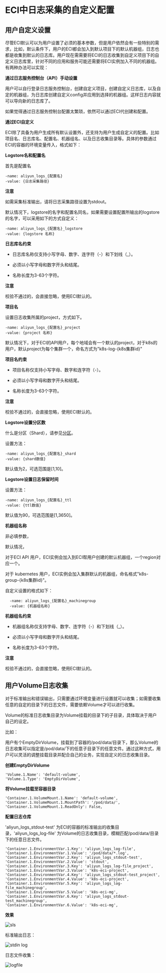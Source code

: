 ECI中日志采集的自定义配置 
===================================



用户自定义设置 
----------------------------

尽管ECI默认可以为用户设置了必须的基本参数，但是用户依然会有一些特别的需求，比如，默认条件下，用户的ECI都会加入到默认项目下的默认机器组，日志也都是收集到默认的日志库。用户现在需需要将ECI的日志收集到自定义项目下的自定义日志库里，针对不同的应用和服务可能还需要将ECI实例加入不同的机器组。有两种办法可以实现：

**通过日志服务控制台（API）手动设置** 

用户可以自行登录日志服务控制台，创建自定义项目，创建自定义日志库，以及自定的机器组，为日志库创建自定义config并应用到选择的机器组。这样日志内容就可以导向新的日志库了。

如果觉得通过日志服务控制台配置太繁琐，依然可以通过ECI代创建和配置。

**通过ECI自定义** 

ECI除了具备为用户生成所有默认设置外，还支持为用户生成自定义的配置。比如项目名、日志库名、配置名、机器组名、以及日志收集目录等。具体的参数通过ECI的容器的环境变量传入，格式如下：

**Logstore名和配置名** 

首先是配置名

    -name: aliyun_logs_{配置名}
    -value: {日志采集路径}


**注意**

如需采集标准输出，请将日志采集路径设置为stdout。



默认情况下，logstore的名字和配置名同名，如果需要设置配置所输出的logstore的名字，可以采用如下的方式自定义：

    -name: aliyun_logs_{配置名}_logstore
    -value: {logstore 名称}





**日志库名约束** 

* 日志库名称仅支持小写字母、数字、连字符（-）和下划线（_）。

  

* 必须以小写字母和数字开头和结尾。

  

* 名称长度为3-63个字符。

  



**注意**

校验不通过的，会直接忽略，使用ECI默认的。



**项目名** 

设置日志收集所属的project，方式如下。

    -name: aliyun_logs_{配置名}_project
    -value: {project 名称}



默认情况下，对于ECI的API用户，每个地域会有一个默认的project，对于k8s的用户，默认project为每个集群一个，命名方式为"k8s-log-{k8s集群id}"

**项目名约束** 

* 项目名称仅支持小写字母、数字和连字符（-）。

  

* 必须以小写字母和数字开头和结尾。

  

* 名称长度为3-63个字符。

  



**注意**

校验不通过的，会直接忽略，使用ECI默认的。



**Logstore设置分区数** 

什么是分区（Shard），请参见[分区](/cn.zh-CN/产品简介/基本概念/分区.md)。

设置方法： 



    -name: aliyun_logs_{配置名}_shard
    -value: {shard数值}



默认值为2，可选范围是\[1,10\]。



**Logstore设置日志保留时间** 

设置方法： 



    -name: aliyun_logs_{配置名}_ttl
    -value: {ttl数值}



默认值为90，可选范围是\[1,3650\]。



**机器组名称** 

非必填参数，

默认情况，

对于ECI API 用户，ECI实例会加入到ECI帮用户创建的默认机器组，一个region对应一个。

对于 kubernetes 用户，ECI实例会加入集群默认的机器组，命名格式"k8s-group-{k8s集群id}"。

自定义设置的格式如下：

      -name: aliyun_logs_{配置名}_machinegroup
      -value: {机器组名称}





**机器组名约束** 

* 机器组名称仅支持字母、数字、连字符（-）和下划线（_）。

  

* 必须以小写字母和数字开头和结尾。

  

* 名称长度为3-63个字符。

  





**注意**

校验不通过的，会直接忽略，使用ECI默认的。

用户Volume日志收集 
---------------------------------

对于标准输出和错误输出，只需要通过环境变量进行设置就可以收集；如需要收集任意的自定的目录下的日志文件，需要依赖Volume才可以进行收集。

Volume的标准日志收集目录为Volume挂载的目录下的子目录，具体取决于用户自己的设定。

比如：

用户有个EmptyDirVolume，挂载到了容器的/pod/data/目录下，那么Volume的日志收集可以指定是/pod/data/下的任意子目录下的任意文件。通过这种方式，用户可以灵活的调整挂载目录并配合自己的业务，实现自定义的日志收集目录。



**创建EmptyDirVolume** 



    'Volume.1.Name': 'default-volume',
    'Volume.1.Type': 'EmptyDirVolume',



**将Volume挂载至容器目录** 



    'Container.1.VolumeMount.1.Name': 'default-volume',
    'Container.1.VolumeMount.1.MountPath': '/pod/data/',
    'Container.1.VolumeMount.1.ReadOnly': False,



**配置日志仓库** 

'aliyun_logs_stdout-test' 为ECI的容器的标准输出的收集目录，'aliyun_logs_log-file' 为Volume的日志收集目录，模糊匹配/pod/data/目录下的任意日志文件。




    'Container.1.EnvironmentVar.1.Key': 'aliyun_logs_log-file',
    'Container.1.EnvironmentVar.1.Value': '/pod/data/*.log',
    'Container.1.EnvironmentVar.2.Key': 'aliyun_logs_stdout-test',
    'Container.1.EnvironmentVar.2.Value': 'stdout',
    'Container.1.EnvironmentVar.3.Key': 'aliyun_logs_log-file_project',
    'Container.1.EnvironmentVar.3.Value': 'k8s-eci-project',
    'Container.1.EnvironmentVar.4.Key': 'aliyun_logs_stdout-test_project',
    'Container.1.EnvironmentVar.4.Value': 'k8s-eci-project',
    'Container.1.EnvironmentVar.5.Key': 'aliyun_logs_log-file_machinegroup',
    'Container.1.EnvironmentVar.5.Value': 'k8s-eci-mg',
    'Container.1.EnvironmentVar.6.Key': 'aliyun_logs_stdout-test_machinegroup',
    'Container.1.EnvironmentVar.6.Value': 'k8s-eci-mg',





**效果** 

![sls](https://static-aliyun-doc.oss-accelerate.aliyuncs.com/assets/img/zh-CN/4539819951/p133041.png)

标准输出日志：

![stdin log](https://static-aliyun-doc.oss-accelerate.aliyuncs.com/assets/img/zh-CN/4539819951/p133042.png)

日志文件收集：

![logfile](https://static-aliyun-doc.oss-accelerate.aliyuncs.com/assets/img/zh-CN/4539819951/p133043.png)

